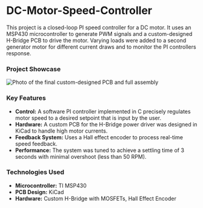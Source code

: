 # DC-Motor-Speed-Controller

This project is a closed-loop PI speed controller for a DC motor. It uses an MSP430 microcontroller to generate PWM signals and a custom-designed H-Bridge PCB to drive the motor. Varying loads were added to a second generator motor for different current draws and to monitor the PI controllers response.

### Project Showcase
![Photo of the final custom-designed PCB and full assembly](images/final-setup.jpg)


### Key Features
* **Control:** A software PI controller implemented in C precisely regulates motor speed to a desired setpoint that is input by the user.
* **Hardware:** A custom PCB for the H-Bridge power driver was designed in KiCad to handle high motor currents.
* **Feedback System:** Uses a Hall effect encoder to process real-time speed feedback.
* **Performance:** The system was tuned to achieve a settling time of 3 seconds with minimal overshoot (less than 50 RPM).

### Technologies Used
* **Microcontroller:** TI MSP430
* **PCB Design:** KiCad
* **Hardware:** Custom H-Bridge with MOSFETs, Hall Effect Encoder

